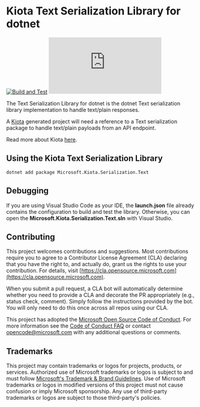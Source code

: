 # Kiota Text Serialization Library for dotnet

[![Build and Test](https://github.com/microsoft/kiota-serialization-text-dotnet/actions/workflows/build-and_test.yml/badge.svg?branch=main)](https://github.com/microsoft/kiota-serialization-text-dotnet/actions/workflows/build-and_test.yml) [![NuGet Version](https://buildstats.info/nuget/Microsoft.Kiota.Serialization.Text?includePreReleases=true)](https://www.nuget.org/packages/Microsoft.Kiota.Serialization.Text/)

The Text Serialization Library for dotnet is the dotnet Text serialization library implementation to handle text/plain responses.

A [Kiota](https://github.com/microsoft/kiota) generated project will need a reference to a Text serialization package to handle text/plain payloads from an API endpoint.

Read more about Kiota [here](https://github.com/microsoft/kiota/blob/main/README.md).

## Using the Kiota Text Serialization Library

```shell
dotnet add package Microsoft.Kiota.Serialization.Text
```

## Debugging

If you are using Visual Studio Code as your IDE, the **launch.json** file already contains the configuration to build and test the library. Otherwise, you can open the **Microsoft.Kiota.Serialization.Text.sln** with Visual Studio.

## Contributing

This project welcomes contributions and suggestions.  Most contributions require you to agree to a
Contributor License Agreement (CLA) declaring that you have the right to, and actually do, grant us
the rights to use your contribution. For details, visit [https://cla.opensource.microsoft.com](https://cla.opensource.microsoft.com).

When you submit a pull request, a CLA bot will automatically determine whether you need to provide
a CLA and decorate the PR appropriately (e.g., status check, comment). Simply follow the instructions
provided by the bot. You will only need to do this once across all repos using our CLA.

This project has adopted the [Microsoft Open Source Code of Conduct](https://opensource.microsoft.com/codeofconduct/).
For more information see the [Code of Conduct FAQ](https://opensource.microsoft.com/codeofconduct/faq/) or
contact [opencode@microsoft.com](mailto:opencode@microsoft.com) with any additional questions or comments.

## Trademarks

This project may contain trademarks or logos for projects, products, or services. Authorized use of Microsoft
trademarks or logos is subject to and must follow
[Microsoft's Trademark & Brand Guidelines](https://www.microsoft.com/legal/intellectualproperty/trademarks/usage/general).
Use of Microsoft trademarks or logos in modified versions of this project must not cause confusion or imply Microsoft sponsorship.
Any use of third-party trademarks or logos are subject to those third-party's policies.